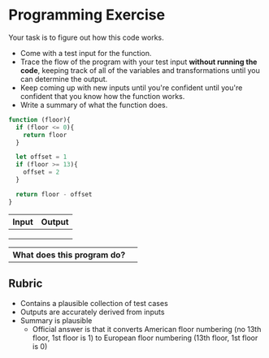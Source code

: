 # Programming Exercise

Your task is to figure out how this code works.

* Come with a test input for the function.
* Trace the flow of the program with your test input **without running the code**, keeping track of all of the variables and transformations until you can determine the output.
* Keep coming up with new inputs until you're confident until you're confident that you know how the function works.
* Write a summary of what the function does.

```js
function (floor){
  if (floor <= 0){
    return floor
  }

  let offset = 1
  if (floor >= 13){
    offset = 2
  }

  return floor - offset
}
```

| Input | Output |
| ----- | ------ |
|       |        | 
|       |        | 
|       |        | 

<table>
  <tr>
    <th>What does this program do?</th>
    <td></td>
  </tr>
</table>

## Rubric

* Contains a plausible collection of test cases
* Outputs are accurately derived from inputs
* Summary is plausible
  * Official answer is that it converts American floor numbering (no 13th floor, 1st floor is 1) to European floor numbering (13th floor, 1st floor is 0)

